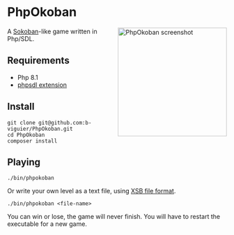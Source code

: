 # PhpOkoban

<img src="doc/phpokoban.gif?raw=true" width="250" align="right" alt="PhpOkoban screenshot">

A [Sokoban](https://fr.wikipedia.org/wiki/Sokoban)-like game written in Php/SDL.


## Requirements

* Php 8.1
* [phpsdl extension](https://github.com/Ponup/php-sdl)

## Install

```shell
git clone git@github.com:b-viguier/PhpOkoban.git
cd PhpOkoban
composer install
```

## Playing

```shell
./bin/phpokoban
```

Or write your own level as a text file,
using [XSB file format](http://www.sokobano.de/wiki/index.php?title=Level_format).
```shell
./bin/phpokoban <file-name>
```

You can win or lose, the game will never finish.
You will have to restart the executable for a new game.
